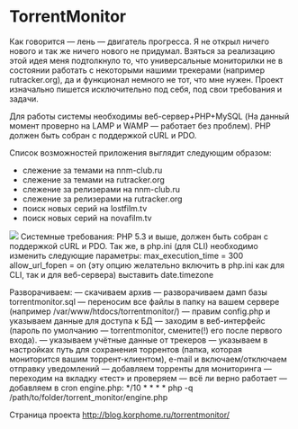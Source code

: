 TorrentMonitor
==============

Как говорится — лень — двигатель прогресса. Я не открыл ничего нового и так же ничего нового не придумал. Взяться за реализацию этой идея меня подтолкнуло то, что универсальные мониторилки не в состоянии работать с некоторыми нашими трекерами (например rutracker.org), да и функционал немного не тот, что мне нужен. Проект изначально пишется исключительно под себя, под свои требования и задачи.

Для работы системы необходимы веб-сервер+PHP+MySQL (На данный момент проверно на LAMP и WAMP — работает без проблем). PHP должен быть собран с поддержкой cURL и PDO.

Список возможностей приложения выглядит следующим образом:
- слежение за темами на nnm-club.ru
- слежение за темами на rutracker.org
- слежение за релизерами на nnm-club.ru
- слежение за релизерами на rutracker.org
- поиск новых серий на lostfilm.tv
- поиск новых серий на novafilm.tv
<img src="http://blog.korphome.ru/wp-content/uploads/2011/02/Новый11.png">
Системные требования:
PHP 5.3 и выше, должен быть собран с поддержкой cURL и PDO.
Так же, в php.ini (для CLI) необходимо изменить следующие параметры:
max_execution_time = 300
allow_url_fopen = on (эту опцию желательно включить в php.ini как для CLI, так и для веб-сервера)
выставить date.timezone

Разворачиваем:
— скачиваем архив
— разворачиваем дамп базы torrentmonitor.sql
— переносим все файлы в папку на вашем сервере (например /var/www/htdocs/torrentmonitor/)
— правим config.php и указываем данные для доступа к БД
— заходим в веб-интерфейс (пароль по умолчанию — torrentmonitor, смените(!) его после первого входа).
— указываем учётные данные от трекеров
— указываем в настройках путь для сохранения торрентов (папка, которая мониторится вашим торрент-клиентом), e-mail и включаем/отключаем отправку уведомлений
— добавляем торренты для мониторинга
— переходим на вкладку «тест» и проверяем — всё ли верно работает
— добавляем в cron engine.php:
  */10 * * * * php -q /path/to/folder/torrent_monitor/engine.php

Страница проекта
http://blog.korphome.ru/torrentmonitor/